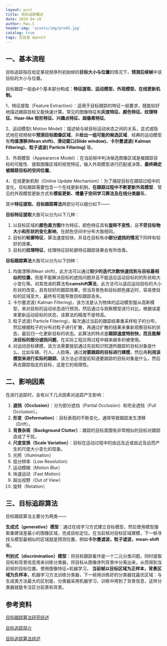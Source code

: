 ```yaml
---
layout: post
title: 目标追踪概述
date: 2020-04-10
author: Max.C
header-img: 'assets/img/pro45.jpg'
catalog: true
tags: 实验室 OpenCV
---
```



## 一、基本流程

目标追踪指在给定某视频序列初始帧的**目标大小与位置**的情况下，**预测后续帧**中该目标的大小与位置。

目标跟踪一般由4个基本部分构成：**特征提取、运动模型、外观模型、在线更新机制。**

1、特征提取（Feature Extraction）：适用于目标跟踪的特征一般要求，既能较好地描述跟踪目标又能快速计算。常见的图像特征有**灰度特征、颜色特征、纹理特征、Haar-like 矩形特征、兴趣点特征、超像素特征**。

2、运动模型( Motion Model)：描述帧与帧目标运动状态之间的关系，显式或隐式地在视频帧中**预测目标图像区域**，并**给出一组可能的候选区域**．经典的运动模型有**均值漂移(Mean shift)、滑动窗口(Slide window)、卡尔曼滤波( Kalman Filtering)、粒子滤波( Particle Filtering)** 等。

3、外观模型（Appearance Model）：在当前帧中判决候选图像区域是被跟踪目标的可能性．提取图像区域的视觉特征，输入外观模型进行匹配或决策，**最终确定被跟踪目标的空间位置**。

4、在线更新机制（Online Update Mechanism）：为了捕捉目标在跟踪过程中的变化，目标跟踪需要包含一个在线更新机制，**在跟踪过程中不断更新外观模型**．常见的外观模型更新方式有**模板更新、增量子空间学习算法及在线分类器**等。

其中**特征提取、目标跟踪算法**两部分可以细分如下——

**目标特征提取**大致可以分为以下几种：

1. 以目标区域的**颜色直方图**作为特征，颜色特征具有**旋转不变性**，且**不受目标物大小和形状的变化影响**，在颜色空间中分布大致相同。
2. 目标的**轮廓特征**，算法速度较快，并且在目标有**小部分遮挡的情况**下同样有较好的效果。
3. 目标的**纹理特征**，纹理特征较轮廓特征跟踪效果会有所改善。

**目标跟踪算法**大致可以分为以下四种：

1. 均值漂移(Mean shift)，此方法可以通过**较少的迭代次数快速找到与目标最相似的位置**，但是不能解决目标的遮挡问题并且不能适应运动目标的的形状和大小变化等。对其改进的算法有**camshift算法**，此方法可以适应运动目标的大小形状的改变，具有较好的跟踪效果，但当背景色和目标颜色接近时，容易使目标的区域变大，最终有可能导致目标跟踪丢失。
2. 卡尔曼滤波( Kalman Filtering)，该方法是认为物体的运动模型服从高斯模型，来对目标的运动状态进行预测，然后通过与观察模型进行对比，根据误差来更新运动目标的状态，该算法的精度不是特高。
3. 粒子滤波( Particle Filtering)，每次通过当前的跟踪结果重采样粒子的分布，然后根据粒子的分布对粒子进行扩散，再通过扩散的结果来重新观察目标的状态，最后归一化更新目标的状态。此算法的特点是**跟踪速度特别快，而且能解决目标的部分遮挡问题**，在实际工程应用过程中越来越多的被使用。
4. 对运动目标建模，该方法需要提前通过先验知识知道所跟踪的目标对象是什么，比如车辆、行人、人脸等。通过**对要跟踪的目标进行建模**，然后再**利用该模型来进行实际的跟踪**。该方法必须提前知道要跟踪的目标对象是什么，然后再去跟踪指定的目标，这是它的局限性。

## 二、影响因素

在进行追踪时，会有以下几点因素对追踪产生影响：

1. **遮挡（Occlusion）**：分为部分遮挡（Partial Occlusion）和完全遮挡（Full Occlusion）。
2. **形变（Deformation）**：目标表观的不断变化，通常导致跟踪发生漂移（Drift）。
3. **背景杂斑（Background Clutter）**：跟踪的目标周围有非常相似的目标对跟踪造成了干扰。
4. **尺度变换（Scale Variation）**：目标在运动过程中的由远及近或由近及远而产生的尺度大小变化的现象。
5. 光照（illumination）
6. 低分辨率（Low Resolution）
7. 运动模糊（Motion Blur）
8. 快速运动（Fast Motion）
9. 超出视野（Out of View）
10. 旋转（Rotation）

## 三、目标追踪算法

目标跟踪算法主要分为两类——

**生成式（generative）模型**：通过在线学习方式建立目标模型，然后使用模型搜索重建误差最小的图像区域，完成目标定位。在当前帧对目标区域建模，下一帧寻找与模型最相似的区域就是预测位置，例如**卡尔曼滤波，粒子滤波，mean-shift**等。

**判别式（discrimination）模型**：将目标跟踪看作是一个二元分类问题，同时提取目标和背景信息用来训练分类器，将目标从图像序列背景中分离出来，从而得到当前帧的目标位置。使用图像特征+机器学习， **当前帧以目标区域为正样本，背景区域为负样本**，机器学习方法训练分类器，下一帧用训练好的分类器找最优区域：与生成类方法最大的区别是，分类器采用机器学习，训练中用到了背景信息，这样分类器就能专注区分前景和背景。

## 参考资料

[目标跟踪算法研究综述](https://blog.csdn.net/zhu_hongji/article/details/80515031?depth_1-utm_source=distribute.pc_relevant.none-task-blog-BlogCommendFromBaidu-2&utm_source=distribute.pc_relevant.none-task-blog-BlogCommendFromBaidu-2)

[目标追踪简介](https://blog.csdn.net/weixin_30536513/article/details/98138896?depth_1-utm_source=distribute.pc_relevant.none-task-blog-BlogCommendFromBaidu-1&utm_source=distribute.pc_relevant.none-task-blog-BlogCommendFromBaidu-1)

[目标追踪算法综述](https://www.cnblogs.com/zjb0823/p/3806333.html)